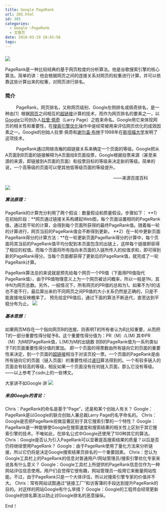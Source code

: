 ```yaml
---
title: Google PageRank
url: 385.html
id: 385
categories:
  - Google —PageRank
  - 文章页
date: 2018-03-19 18:43:58
tags:
---
```


### ![](http://47.100.4.8/wp-content/uploads/2018/03/u24187857483070860104fm27gp0-300x216.jpg)

PageRank是一种比较经典的基于网页粒度的分析算法。他是谷歌搜索引擎的核心算法。简单的讲：他会根据网页之间的连接关系对网页的权重进行计算，并可以依靠这些计算出来的权重，对网页进行排名。

### 简介

         PageRank，网页排名，又称网页级别、Google左侧排名或佩奇排名，是一种由\[1\]  根据[网页](https://baike.baidu.com/item/%E7%BD%91%E9%A1%B5)之间相互的[超链接](https://baike.baidu.com/item/%E8%B6%85%E9%93%BE%E6%8E%A5)计算的技术，而作为网页排名的要素之一，以[Google](https://baike.baidu.com/item/Google)公司创办人[拉里·佩奇](https://baike.baidu.com/item/%E6%8B%89%E9%87%8C%C2%B7%E4%BD%A9%E5%A5%87)（Larry Page）之姓来命名。Google用它来体现网页的相关性和重要性，在[搜索引擎优化](https://baike.baidu.com/item/%E6%90%9C%E7%B4%A2%E5%BC%95%E6%93%8E%E4%BC%98%E5%8C%96/3132)操作中是经常被用来评估网页优化的成效因素之一。Google的创始人拉里·佩奇和[谢尔盖·布林](https://baike.baidu.com/item/%E8%B0%A2%E5%B0%94%E7%9B%96%C2%B7%E5%B8%83%E6%9E%97)于1998年在[斯坦福大学](https://baike.baidu.com/item/%E6%96%AF%E5%9D%A6%E7%A6%8F%E5%A4%A7%E5%AD%A6)发明了这项技术。

         PageRank通过网络浩瀚的超链接关系来确定一个页面的等级。Google把从A页面到B页面的链接解释为A页面给B页面投票，Google根据投票来源（甚至来源的来源，即链接到A页面的页面）和投票目标的等级来决定新的等级。简单的说，一个高等级的页面可以使其他低等级页面的等级提升。

                                                                                         ——来源百度百科

![](http://47.100.4.8/wp-content/uploads/2018/03/timg-3-300x162.jpg)

##### 算法原理：

PageRank的计算充分利用了两个假设：数量假设和质量假设。步骤如下： **1）在初始阶段：**网页通过链接关系构建起Web图，每个页面设置相同的PageRank值，通过若干轮的计算，会得到每个页面所获得的最终PageRank值。随着每一轮的计算进行，网页当前的PageRank值会不断得到更新。 **2）在一轮中更新页面PageRank得分的计算方法：**在一轮更新页面PageRank得分的计算中，每个页面将其当前的PageRank值平均分配到本页面包含的出链上，这样每个链接即获得了相应的权值。而每个页面将所有指向本页面的入链所传入的权值求和，即可得到新的PageRank得分。当每个页面都获得了更新后的PageRank值，就完成了一轮PageRank计算。

PageRank算法总的来说就是预先给每个网页一个PR值（下面用PR值指代PageRank值），由于PR值物理意义上为一个网页被访问概率，所以一般是1N，其中N为网页总数。另外，一般情况下，所有网页的PR值的总和为1。如果不为1的话也不是不行，最后算出来的不同网页之间PR值的大小关系仍然是正确的，只是不能直接地反映概率了。 预先给定PR值后，通过下面的算法不断迭代，直至达到平稳分布为止。 ![](http://47.100.4.8/wp-content/uploads/2018/03/20160816094700454-300x226.jpg)

##### 基本思想：

如果网页M存在一个指向网页B的连接，则表明T的所有者认为B比较重要，从而把T的一部分重要性得分赋予B。这个重要性得分值为：PR（M）/L(M) 其中PR（M）为M的PageRank值，L(M)为M的出链数 则B的PageRank值为一系列类似于T的页面重要性得分值的累加。 即一个页面的得票数由所有链向它的页面的重要性来决定，到一个页面的[超链接](http://zh.wikipedia.org/wiki/%E8%B6%85%E9%93%BE%E6%8E%A5 "超链接")相当于对该页投一票。一个页面的PageRank是由所有链向它的页面（链入页面）的重要性经过[递归](http://zh.wikipedia.org/wiki/%E9%80%92%E5%BD%92 "递归")算法得到的。一个有较多链入的页面会有较高的等级，相反如果一个页面没有任何链入页面，那么它没有等级。 ——以上参考了csdn上的一些博文。  

大家讲不如Google 讲 ![](http://47.100.4.8/wp-content/uploads/2018/03/QQ图片20180317232716-300x162.png)

##### 来自Google的言论：

Chris：PageRank的命名是基于“Page”，还是和某个创始人有关？ Google：PageRank是以Google的联合创始人兼总裁Larry Page的名字命名的。 Chris：Google是否把PageRank视做显著区别于其它搜索引擎的一个特性？ Google：PageRank是一种能够使Google在搜索速度和搜索结果的相关性上区别于其它搜索引擎的技术。不唯如此，在排名公式中Google还使用了100种其它的算法。 Chris：Google是否认为引入PageRank可以显著提高搜索结果的质量？以后是否仍将继续使用PageRank？ Google：由于PageRank使用了量化方法来分析链接，所以它仍将是决定Google搜索结果页排名的一个重要因素。 Chris：您认为Google工具栏上的PageRank的信息对普通用户/网站管理员/搜索引擎优化专家来说各有什么意义？ Google：Google工具栏上所提供的PageRank信息仅作为一种网站评估信息使用。用户们会觉得它很有趣，网站管理员一般用它来衡量网站性能。不过，由于PageRank只是一个大体评估，所以对搜索引擎专家的价值并不大。 Chris：常有网站试图通过“链接工厂”和访客簿的手段达到提升PageRank的目的。对这样的网站Google有什么举措？ Google：Google的工程师会经常更新Google的排名算法以防止对Google排名的恶意操纵。

End！